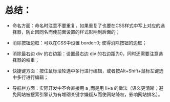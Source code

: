 # 总结：

- 命名方面：命名时注意不要重复，如果重复了也要在CSS样式中写上对应的选择器，防止因同名而使前面设置的样式影响到后面的；

- 消除按钮边框：可以在CSS中设置 border:0; 使得消除按钮的边框；
- 消除最右边 div 的右边距：设置最右边 div 的右边距为0，同时还需要注意选择器的权重；
- 快捷键方面：按住鼠标滚轮选中多行进行编辑，或者按Alt+Shift+鼠标左键选中多行进行编辑；
- 导航栏方面：实际开发中不会直接用 a ,而是用 li+a 的做法（语义更清晰；避免网站被搜索引擎认为有堆砌关键字嫌疑从而使网站降权，影响网站排名）。